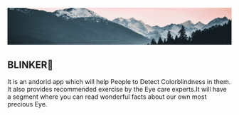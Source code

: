 ![](assets/party.gif)
## BLINKER:eyes:
It is an andorid app which will help People to Detect Colorblindness in them. It also provides recommended exercise by the Eye care experts.It will have a segment where you can read wonderful facts about our own most precious Eye.
